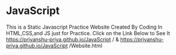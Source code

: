 # JavaScript
This is a Static Javascript Practice Website Created By Coding In HTML,CSS,and JS just for Practice. Click on the Link Below to See It https://priyanshu-priya.github.io/JavaScript
/ & https://priyanshu-priya.github.io/JavaScript
/Website.html
